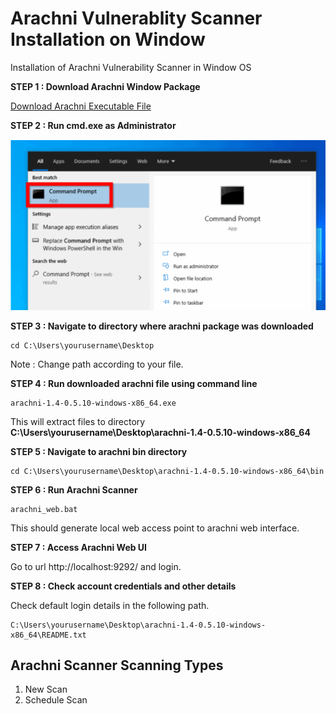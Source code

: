 # Arachni Vulnerablity Scanner Installation on Window
Installation of Arachni Vulnerability Scanner in Window OS

**STEP 1 : Download Arachni Window Package**

[Download Arachni Executable File](http://www.arachni-scanner.com/download/)

**STEP 2 : Run cmd.exe as Administrator**

![alter text](https://github.com/ye-hbone-myat/arachni/blob/f8a46d815e3e8aa81b3713f3a91d88f6ee3eedce/images/image-893-1024x554.png)

**STEP 3 : Navigate to directory where arachni package was downloaded**

```console
cd C:\Users\yourusername\Desktop
```
Note : Change path according to your file.

**STEP 4 : Run downloaded arachni file using command line**

```console
arachni-1.4-0.5.10-windows-x86_64.exe
```
This will extract files to directory **C:\Users\yourusername\Desktop\arachni-1.4-0.5.10-windows-x86_64**

**STEP 5 : Navigate to arachni bin directory**

```console
cd C:\Users\yourusername\Desktop\arachni-1.4-0.5.10-windows-x86_64\bin
```
**STEP 6 : Run Arachni Scanner**

```console
arachni_web.bat
```
This should generate local web access point to arachni web interface.

**STEP 7 : Access Arachni Web UI**

Go to url http://localhost:9292/ and login.

**STEP 8 : Check account credentials and other details**

Check default login details in the following path.
```console
C:\Users\yourusername\Desktop\arachni-1.4-0.5.10-windows-x86_64\README.txt
```
Arachni Scanner Scanning Types
----------
1. New Scan
2. Schedule Scan
